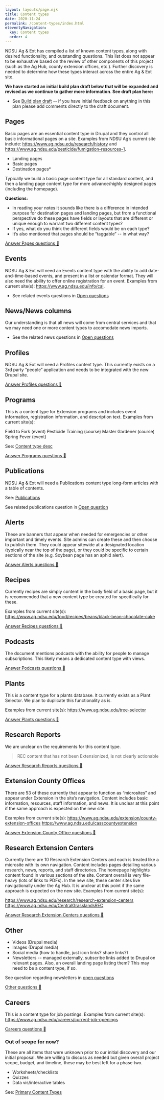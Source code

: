 ```yaml
---
layout: layouts/page.njk
title: Content types 
date: 2020-11-24
permalink: /content-types/index.html
eleventyNavigation:
  key: Content types
  order: 4
---
```

NDSU Ag & Ext has compiled a list of known content types, along with desired functionality, and outstanding questions. This list does not appear to be exhaustive based on the review of other components of this project (such as the Ag Hub, county extension offices, etc.).  Further discovery is needed to determine how these types interact across the entire Ag & Ext site.

**We have started an initial build plan draft below that will be expanded and revised as we continue to gather more information. See draft plan here:**

* See [Build plan draft](https://docs.google.com/document/d/1ubikpzz9qfGd5bDxCGCpTcKc-JsCyMPvYySkUo4nIKQ/edit?usp=sharing) -- if you have initial feedback on anything in this plan please add comments directly to the draft document.

## Pages 

Basic pages are an essential content type in Drupal and they control all basic informational pages on a site. Examples from NDSU Ag’s current site include: https://www.ag.ndsu.edu/research/history and https://www.ag.ndsu.edu/pesticide/fumigation-resources-1.

* Landing pages
* Basic pages
* Destination pages* 

Typically we build a basic page content type for all standard content, and then a landing page content type for more advance/highly designed pages (including the homepage).  

**Questions:**

* In reading your notes it sounds like there is a difference in intended purpose for destination pages and landing pages, but from a functional perspective do these pages have fields or layouts that are different or unique enough to warrant two different content types?
* If yes, what do you think the different fields would be on each type?
* It’s also mentioned that pages should be “taggable” -- in what way? 

<a class="button bg-green-500 hover:bg-blue-500 rounded" href="https://docs.google.com/forms/d/e/1FAIpQLSeemz2gd88iKLSU92MZck-kRtH_YqLEIinGXAIM8vHpwgNu7w/viewform?usp=sf_link" target="_blank">Answer Pages questions 🤔</a>

## Events

NDSU Ag & Ext will need an Events content type with the ability to add date-and-time-based events, and present in a list or calendar format. They will also need the ability to offer online registration for an event. Examples from current site(s): https://www.ag.ndsu.edu/info/cal.

* See related events questions in [Open questions](/questions)

## News/News columns

Our understanding is that all news will come from central services and that we may need one or more content types to accomodate news imports. 

* See the related news questions in [Open questions](/questions)

## Profiles

NDSU Ag & Ext will need a Profiles content type. This currently exists on a 3rd party “people” application and needs to be integrated with the new Drupal site. 

<a class="button bg-green-500 hover:bg-blue-500 rounded" href="https://docs.google.com/forms/d/e/1FAIpQLSe4H18_hvVzSWaDJqumoCKRRTtbzbfnr6Uc9PXmhgYW2zqUsQ/viewform?usp=sf_link" target="_blank">Answer Profiles questions 🤔</a>

## Programs

This is a content type for Extension programs and includes event information, registration information, and description text.  Examples from current site(s):

Field to Fork (event)
Pesticide Training (course)
Master Gardener (course)
Spring Fever (event)

See: [Content type desc](https://docs.google.com/document/d/1hibGF9EzPqhJCrmshdzR_hkgxfOv7AMqAowXX1L6AFk/edit)

<a class="button bg-green-500 hover:bg-blue-500 rounded" href="https://docs.google.com/forms/d/e/1FAIpQLSeg1Y19aDgB_EziPfvRqDl1K61CCF9PIwSsyQz1djogod1eyA/viewform?usp=sf_link" target="_blank">Answer Programs questions 🤔</a>

## Publications

NDSU Ag & Ext will need a Publications content type long-form articles with a table of contents. 

See: [Publications](https://www.ag.ndsu.edu/publications)

See related publications question in [Open question](/questions) 

## Alerts

These are banners that appear when needed for emergencies or other important and timely events. Site admins can create these and then choose to publish them. They could appear sitewide at a designated location (typically near the top of the page), or they could be specific to certain sections of the site (e.g. Soybean page has an aphid alert).

<a class="button bg-green-500 hover:bg-blue-500 rounded" href="https://docs.google.com/forms/d/e/1FAIpQLSfWNyurv8IEveBenAa5e0XcxL5YEAjm12YsEJ6HIxU__0uNpQ/viewform?usp=sf_link" target="_blank">Answer Alerts questions 🤔</a>

## Recipes

Currently recipes are simply content in the body field of a basic page, but it is recommended that a new content type be created for specifically for these.

Examples from current site(s): 
https://www.ag.ndsu.edu/food/recipes/beans/black-bean-chocolate-cake

<a class="button bg-green-500 hover:bg-blue-500 rounded" href="https://docs.google.com/forms/d/e/1FAIpQLScv0mh0b1_EHADokGvZ09Csuxf5250Cm654MD-4moPjKsJmyg/viewform?usp=sf_link" target="_blank">Answer Recipes questions 🤔</a>

## Podcasts

The document mentions podcasts with the ability for people to manage subscriptions. This likely means a dedicated content type with views.

<a class="button bg-green-500 hover:bg-blue-500 rounded" href="https://docs.google.com/forms/d/e/1FAIpQLSfAdWnBf3XWSDvuyWEf4WQnKfzgVs5lPAw7QByKj-iaQIok4g/viewform?usp=sf_link" target="_blank">Answer Podcasts questions 🤔</a>

## Plants

This is a content type for a plants database. It currently exists as a Plant Selector. We plan to duplicate this functionality as is.

Examples from current site(s): 
https://www.ag.ndsu.edu/tree-selector

<a class="button bg-green-500 hover:bg-blue-500 rounded" href="https://docs.google.com/forms/d/e/1FAIpQLSfTY8HycwfuKwoW7JB73UY5ssDCGwUhtUHzhtTdjexondF2LQ/viewform?usp=sf_link" target="_blank">Answer Plants questions 🤔</a>

## Research Reports 

We are unclear on the requirements for this content type. 

> REC content that has not been Extensionized, is not clearly actionable

<a class="button bg-green-500 hover:bg-blue-500 rounded" href="https://docs.google.com/forms/d/e/1FAIpQLSeoTQIFLKKgjpVo-F2TEquRSBXfwSl9OIyUV7wgvZQOCchnoQ/viewform?usp=sf_link" target="_blank">Answer Research Reports questions 🤔</a>

## Extension County Offices

There are 53 of these currently that appear to function as “microsites” and appear under Extension in the site’s navigation. Content includes basic information, resources, staff information, and news. It is unclear at this point if the same approach is expected on the new site.

Examples from current site(s): 
https://www.ag.ndsu.edu/extension/county-extension-offices
https://www.ag.ndsu.edu/casscountyextension

<a class="button bg-green-500 hover:bg-blue-500 rounded" href="https://docs.google.com/forms/d/e/1FAIpQLSe_U_STM14R6Pe9Imcwkh_NfKnb_C9fW5E3BgpsTR_WT3Hr8Q/viewform?usp=sf_link" target="_blank">Answer Extension County Office questions 🤔</a>

## Research Extension Centers

Currently there are 10 Research Extension Centers and each is treated like a microsite with its own navigation. Content includes pages detailing various research, news, reports, and staff directories. The homepage highlights content found in various sections of the site. Content overall is very file-heavy (lots of links to PDFs). In the new site, these center sites live navigationally under the Ag Hub. It is unclear at this point if the same approach is expected on the new site.
Examples from current site(s): 

https://www.ag.ndsu.edu/research/research-extension-centers
https://www.ag.ndsu.edu/CentralGrasslandsREC

<a class="button bg-green-500 hover:bg-blue-500 rounded" href="https://docs.google.com/forms/d/e/1FAIpQLSfdvxBSlALZeIcdsl_pB4Ij9pUQdqo5ssYlmQPiUaaZ9I5VoQ/viewform?usp=sf_link" target="_blank">Answer Research Extension Centers questions 🤔</a>


## Other

* Videos (Drupal media)
* Images (Drupal media)
* Social media (how to handle, just icon links? share links?)
* Newsletters -- managed externally, subscribe links added to Drupal on relevant pages. Also, an overall landing page listing them? This may need to be a content type, if so. 

See question regarding newsletters in [open questions](/questions)

<a class="button bg-green-500 hover:bg-blue-500 rounded" href="https://docs.google.com/forms/d/e/1FAIpQLSd_3hJuAcYjixdydyPQ168RZIVJ7oC9uOrw58gfmsOp7h0ygQ/viewform?usp=sf_link" target="_blank">Other questions 🤔</a>

## Careers

This is a content type for job postings.
Examples from current site(s): 
https://www.ag.ndsu.edu/careers/current-job-openings

<a class="button bg-green-500 hover:bg-blue-500 rounded" href="https://docs.google.com/forms/d/e/1FAIpQLScgMay_bLDvyMyPI7-b4lNry_J4cVPLV3p_tvI1nctJyqS8SQ/viewform?usp=sf_link" target="_blank">Careers questions 🤔</a>

### Out of scope for now?

These are all items that were unknown prior to our initial discovery and our initial proposal. We are willing to discuss as needed but given overall project scope, budget, and timeline, these may be best left for a phase two.

* Worksheets/checklists
* Quizzes
* Data vis/interactive tables

See: [Primary Content Types](https://docs.google.com/document/d/1wYS2346FsuRB856vs30HUkO2SYo0NFyIxlIHHQHSlx4/edit#heading=h.a8xanigqye1j)








